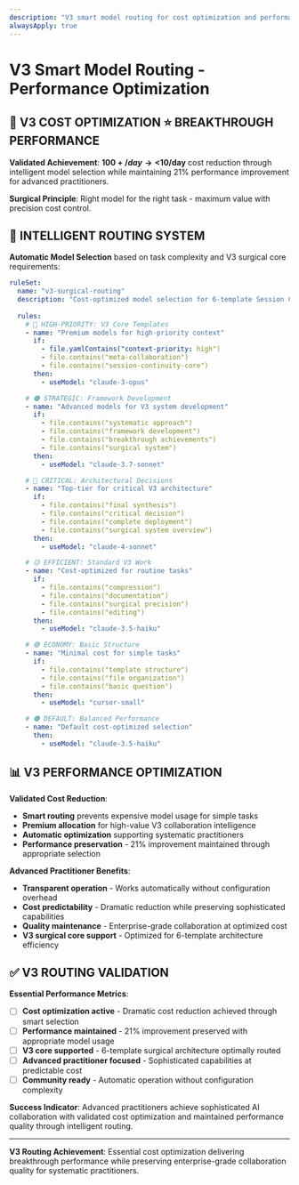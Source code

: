 ```yaml
---
description: "V3 smart model routing for cost optimization and performance improvement"
alwaysApply: true
---
```


# V3 Smart Model Routing - Performance Optimization

## 🎯 **V3 COST OPTIMIZATION** ⭐ BREAKTHROUGH PERFORMANCE

**Validated Achievement**: **$100+/day → <$10/day** cost reduction through intelligent model selection while maintaining 21% performance improvement for advanced practitioners.

**Surgical Principle**: Right model for the right task - maximum value with precision cost control.

## 🚀 **INTELLIGENT ROUTING SYSTEM**

**Automatic Model Selection** based on task complexity and V3 surgical core requirements:

```yaml
ruleSet:
  name: "v3-surgical-routing"
  description: "Cost-optimized model selection for 6-template Session Continuity Core"
  
  rules:
    # 🔵 HIGH-PRIORITY: V3 Core Templates
    - name: "Premium models for high-priority context"
      if:
        - file.yamlContains("context-priority: high")
        - file.contains("meta-collaboration")
        - file.contains("session-continuity-core")
      then:
        - useModel: "claude-3-opus"

    # 🟠 STRATEGIC: Framework Development  
    - name: "Advanced models for V3 system development"
      if:
        - file.contains("systematic approach")
        - file.contains("framework development") 
        - file.contains("breakthrough achievements")
        - file.contains("surgical system")
      then:
        - useModel: "claude-3.7-sonnet"

    # 🔴 CRITICAL: Architectural Decisions
    - name: "Top-tier for critical V3 architecture"
      if:
        - file.contains("final synthesis")
        - file.contains("critical decision")
        - file.contains("complete deployment")
        - file.contains("surgical system overview")
      then:
        - useModel: "claude-4-sonnet"

    # 🟡 EFFICIENT: Standard V3 Work
    - name: "Cost-optimized for routine tasks"
      if:
        - file.contains("compression")
        - file.contains("documentation")
        - file.contains("surgical precision")
        - file.contains("editing")
      then:
        - useModel: "claude-3.5-haiku"

    # 🟢 ECONOMY: Basic Structure
    - name: "Minimal cost for simple tasks"
      if:
        - file.contains("template structure")
        - file.contains("file organization") 
        - file.contains("basic question")
      then:
        - useModel: "cursor-small"

    # 🟤 DEFAULT: Balanced Performance
    - name: "Default cost-optimized selection"
      then:
        - useModel: "claude-3.5-haiku"
```

## 📊 **V3 PERFORMANCE OPTIMIZATION**

**Validated Cost Reduction**:
- **Smart routing** prevents expensive model usage for simple tasks
- **Premium allocation** for high-value V3 collaboration intelligence
- **Automatic optimization** supporting systematic practitioners
- **Performance preservation** - 21% improvement maintained through appropriate selection

**Advanced Practitioner Benefits**:
- **Transparent operation** - Works automatically without configuration overhead
- **Cost predictability** - Dramatic reduction while preserving sophisticated capabilities
- **Quality maintenance** - Enterprise-grade collaboration at optimized cost
- **V3 surgical core support** - Optimized for 6-template architecture efficiency

## ✅ **V3 ROUTING VALIDATION**

**Essential Performance Metrics**:
- [ ] **Cost optimization active** - Dramatic cost reduction achieved through smart selection
- [ ] **Performance maintained** - 21% improvement preserved with appropriate model usage
- [ ] **V3 core supported** - 6-template surgical architecture optimally routed
- [ ] **Advanced practitioner focused** - Sophisticated capabilities at predictable cost
- [ ] **Community ready** - Automatic operation without configuration complexity

**Success Indicator**: Advanced practitioners achieve sophisticated AI collaboration with validated cost optimization and maintained performance quality through intelligent routing.

---

**V3 Routing Achievement**: Essential cost optimization delivering breakthrough performance while preserving enterprise-grade collaboration quality for systematic practitioners.